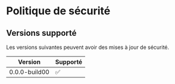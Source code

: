 # Politique de sécurité

## Versions supporté

Les versions suivantes peuvent avoir des mises à jour de sécurité.

| Version | Supporté           |
| ------- | ------------------ |
| 0.0.0-build00 | :white_check_mark: |

